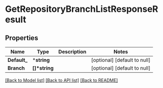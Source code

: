 # GetRepositoryBranchListResponseResult

## Properties
Name | Type | Description | Notes
------------ | ------------- | ------------- | -------------
**Default_** | ***string** |  | [optional] [default to null]
**Branch** | **[]\*string** |  | [optional] [default to null]

[[Back to Model list]](../README.md#documentation-for-models) [[Back to API list]](../README.md#documentation-for-api-endpoints) [[Back to README]](../README.md)


